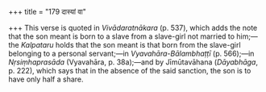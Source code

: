 +++
title = "179 दास्यां वा"

+++
This verse is quoted in *Vivādaratnākara* (p. 537), which adds the note
that the son meant is born to a slave from a slave-girl not married to
him;—the *Kalpataru* holds that the son meant is that born from the
slave-girl belonging to a personal servant;—in *Vyavahāra-Bālambhaṭṭī*
(p. 566);—in *Nṛsiṃhaprasāda* (Vyavahāra, p. 38a);—and by Jīmūtavāhana
(*Dāyabhāga*, p. 222), which says that in the absence of the said
sanction, the son is to have only half a share.


